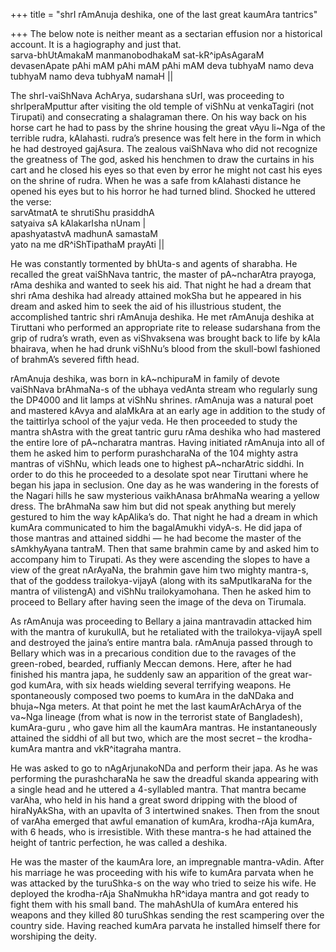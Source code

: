 +++
title = "shrI rAmAnuja deshika, one of the last great kaumAra tantrics"

+++
The below note is neither meant as a sectarian effusion nor a historical
account. It is a hagiography and just that.  
sarva-bhUtAmakaM manmanobodhakaM sat-kR^ipAsAgaraM devasenApate pAhi mAM
pAhi mAM pAhi mAM deva tubhyaM namo deva tubhyaM namo deva tubhyaM namaH
||

The shrI-vaiShNava AchArya, sudarshana sUrI, was proceeding to
shrIperaMputtur after visiting the old temple of viShNu at venkaTagiri
(not Tirupati) and consecrating a shalagraman there. On his way back on
his horse cart he had to pass by the shrine housing the great vAyu
li\~Nga of the terrible rudra, kAlahasti. rudra’s presence was felt here
in the form in which he had destroyed gajAsura. The zealous vaiShNava
who did not recognize the greatness of The god, asked his henchmen to
draw the curtains in his cart and he closed his eyes so that even by
error he might not cast his eyes on the shrine of rudra. When he was a
safe from kAlahasti distance he opened his eyes but to his horror he had
turned blind. Shocked he uttered the verse:  
sarvAtmatA te shrutiShu prasiddhA  
satyaiva sA kAlakarIsha nUnam |  
apashyatastvA madhunA samastaM  
yato na me dR^iShTipathaM prayAti ||

He was constantly tormented by bhUta-s and agents of sharabha. He
recalled the great vaiShNava tantric, the master of pA\~ncharAtra
prayoga, rAma deshika and wanted to seek his aid. That night he had a
dream that shri rAma deshika had already attained mokSha but he appeared
in his dream and asked him to seek the aid of his illustrious student,
the accomplished tantric shri rAmAnuja deshika. He met rAmAnuja deshika
at Tiruttani who performed an appropriate rite to release sudarshana
from the grip of rudra’s wrath, even as viShvaksena was brought back to
life by kAla bhairava, when he had drunk viShNu’s blood from the
skull-bowl fashioned of brahmA’s severed fifth head.

rAmAnuja deshika, was born in kA\~nchipuraM in family of devote
vaiShNava brAhmaNa-s of the ubhaya vedAnta stream who regularly sung the
DP4000 and lit lamps at viShNu shrines. rAmAnuja was a natural poet and
mastered kAvya and alaMkAra at an early age in addition to the study of
the taittirIya school of the yajur veda. He then proceeded to study the
mantra shAstra with the great tantric guru rAma deshika who had mastered
the entire lore of pA\~ncharatra mantras. Having initiated rAmAnuja into
all of them he asked him to perform purashcharaNa of the 104 mighty
astra mantras of viShNu, which leads one to highest pA\~ncharAtric
siddhi. In order to do this he proceeded to a desolate spot near
Tiruttani where he began his japa in seclusion. One day as he was
wandering in the forests of the Nagari hills he saw mysterious
vaikhAnasa brAhmaNa wearing a yellow dress. The brAhmaNa saw him but did
not speak anything but merely gestured to him the way kApAlika’s do.
That night he had a dream in which kumAra communicated to him the
bagalAmukhi vidyA-s. He did japa of those mantras and attained siddhi —
he had become the master of the sAmkhyAyana tantraM. Then that same
brahmin came by and asked him to accompany him to Tirupati. As they were
ascending the slopes to have a view of the great nArAyaNa, the brahmin
gave him two mighty mantra-s, that of the goddess trailokya-vijayA
(along with its saMputIkaraNa for the mantra of vilistengA) and viShNu
trailokyamohana. Then he asked him to proceed to Bellary after having
seen the image of the deva on Tirumala.

As rAmAnuja was proceeding to Bellary a jaina mantravadin attacked him
with the mantra of kurukullA, but he retaliated with the
trailokya-vijayA spell and destroyed the jaina’s entire mantra bala.
rAmAnuja passed through to Bellary which was in a precarious condition
due to the ravages of the green-robed, bearded, ruffianly Meccan demons.
Here, after he had finished his mantra japa, he suddenly saw an
apparition of the great war-god kumAra, with six heads wielding several
terrifying weapons. He spontaneously composed two poems to kumAra in the
daNDaka and bhuja\~Nga meters. At that point he met the last
kaumArAchArya of the va\~Nga lineage (from what is now in the terrorist
state of Bangladesh), kumAra-guru , who gave him all the kaumAra
mantras. He instantaneously attained the siddhi of all but two, which
are the most secret – the krodha-kumAra mantra and vkR^itagraha mantra.

He was asked to go to nAgArjunakoNDa and perform their japa. As he was
performing the purashcharaNa he saw the dreadful skanda appearing with a
single head and he uttered a 4-syllabled mantra. That mantra became
varAha, who held in his hand a great sword dripping with the blood of
hiraNyAkSha, with an upavIta of 3 intertwined snakes. Then from the
snout of varAha emerged that awful emanation of kumAra, krodha-rAja
kumAra, with 6 heads, who is irresistible. With these mantra-s he had
attained the height of tantric perfection, he was called a deshika. 

He
was the master of the kaumAra lore, an impregnable mantra-vAdin. After
his marriage he was proceeding with his wife to kumAra parvata when he
was attacked by the turuShka-s on the way who tried to seize his wife.
He deployed the krodha-rAja ShaNmukha hR^idaya mantra and got ready to
fight them with his small band. The mahAshUla of kumAra entered his
weapons and they killed 80 turuShkas sending the rest scampering over
the country side. Having reached kumAra parvata he installed himself
there for worshiping the deity.
